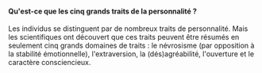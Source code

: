 #### Qu'est-ce que les cinq grands traits de la personnalité ?

Les individus se distinguent par de nombreux traits de personnalité. Mais les scientifiques ont découvert que ces traits peuvent être résumés en seulement cinq grands domaines de traits : le névrosisme (par opposition à la stabilité émotionnelle), l'extraversion, la (dés)agréabilité, l'ouverture et le caractère consciencieux.